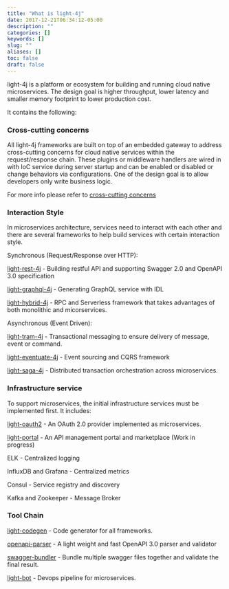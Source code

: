 ```yaml
---
title: "What is light-4j"
date: 2017-12-21T06:34:12-05:00
description: ""
categories: []
keywords: []
slug: ""
aliases: []
toc: false
draft: false
---
```


light-4j is a platform or ecosystem for building and running cloud native microservices. The
design goal is higher throughput, lower latency and smaller memory footprint to lower production cost.

It contains the following: 

### Cross-cutting concerns

All light-4j frameworks are built on top of an embedded gateway to address cross-cutting concerns
for cloud native services within the request/response chain. These plugins or middleware handlers 
are wired in with IoC service during server startup and can be enabled or disabled or change 
behaviors via configurations. One of the design goal is to allow developers only write business logic.

For more info please refer to [cross-cutting concerns][]


### Interaction Style

In microservices architecture, services need to interact with each other and there are several
frameworks to help build services with certain interaction style. 

Synchronous (Request/Response over HTTP): 

[light-rest-4j][] - Building restful API and supporting Swagger 2.0 and OpenAPI 3.0 specification

[light-graphql-4j][] - Generating GraphQL service with IDL

[light-hybrid-4j][] - RPC and Serverless framework that takes advantages of both monolithic and micorservices.

Asynchronous (Event Driven): 

[light-tram-4j][] - Transactional messaging to ensure delivery of message, event or command.

[light-eventuate-4j][] - Event sourcing and CQRS framework
 
[light-saga-4j][] - Distributed transaction orchestration across microservices.

### Infrastructure service

To support microservices, the initial infrastructure services must be implemented first. It
includes:

[light-oauth2][] - An OAuth 2.0 provider implemented as microservices. 

[light-portal][] - An API management portal and marketplace (Work in progress)

ELK - Centralized logging

InfluxDB and Grafana - Centralized metrics

Consul - Service registry and discovery

Kafka and Zookeeper - Message Broker


### Tool Chain

[light-codegen][] - Code generator for all frameworks. 

[openapi-parser][] - A light weight and fast OpenAPI 3.0 parser and validator

[swagger-bundler][] - Bundle multiple swagger files together and validate the final result.

[light-bot][] - Devops pipeline for microservices.


[cross-cutting concerns]: /concern/
[light-rest-4j]: /style/light-rest-4j/
[light-graphql-4j]: /style/light-grahpql-4j/
[light-hybrid-4j]: /style/light-hybrid-4j/
[light-tram-4j]: /style/light-tram-4j/
[light-eventuate-4j]: /style/light-eventuate-4j/
[light-saga-4j]: /style/light-saga-4j/
[light-oauth2]: /service/oauth/
[light-portal]: https://github.com/networknt/light-portal
[light-codegen]: /tool/light-codegen/
[openapi-parser]: /tool/openapi-parser/
[swagger-bundler]: /tool/swagger-bundler/
[light-bot]: https://github.com/networknt/light-bot
